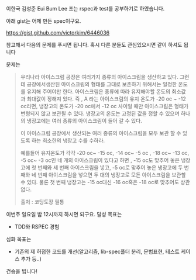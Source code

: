 이한국 김성준 Eui Bum Lee 조는 rspec과 test를 공부하기로 하였습니다.

아래 gist는 어제 만든 spec이구요.

https://gist.github.com/victorkim/6446036

참고해서 다음의 문제를 푸시면 됩니다. 혹시 다른 분들도 관심있으시면 같이 하셔도 됩니다

문제는

> 우리나라 아이스크림 공장은 여러가지 종류의 아이스크림을 생산하고 있다. 그런데 공장에서생산된 아이스크림의 형태를 그대로 보존하기 위해서는 일정한 온도를 유지해 주어야만 한다. 아이스크림은 종류에 따라 유지해야할 온도의 최소값과 최대값이 정해져 있다. 즉 , A 라는 아이스크림의 유지 온도가 -20 oc ~ -12 oc라면, 냉장고의 온도가 -20 oc에서 -12 oc 사이일 때만 아이스크림은 형태가 변형되지 않고 보관될 수 있다. 냉장고의 온도는 고정된 값을 정할 수 있으며 하나의 냉장고에는 여러 종류의 아이스크림이 들어 갈 수 있다.
> 
> 이 아이스크림 공장에서 생산되는 여러 종류의 아이스크림을 모두 보관 할 수 있도록 하는 최소한의 냉장고 수를 수하라.
> 
> 예를들어 유지온도가 각각 -20 oc~ -15 oc, -14 oc~ -5 oc , -18 oc~ -13 oc, -5 oc~ -3 oc인 네 개의 아이스크림이 있다고 하면 , -15 oc도 맞추어 놓은 냉장고에 첫 번째와 세 번째 아이스크림을 넣고, -5 oc로 맞추어 놓은 냉장고에 두 번째와 네 번째 아이스크림을 넣으면 두 대의 냉장고로 모든 아이스크림을 보관할 수 있다. 물론 첫 번째 냉장고는 -15 oc대신 -16 oc혹은 -18 oc로 맞추어도 상관없다.
> 
> 출처 : 코딩도장 필통

이번주 일요일 밤 12시까지 하시면 되구요.
달성 목표는

*  TDD와 RSPEC 경험

심화 목표는

* 기존의 제 허접한 코드를 개선(알고리즘, lib-spec폴더 분리, 문법표현, 테스트 케이스 추가 등..)

건승을 빕니다!

